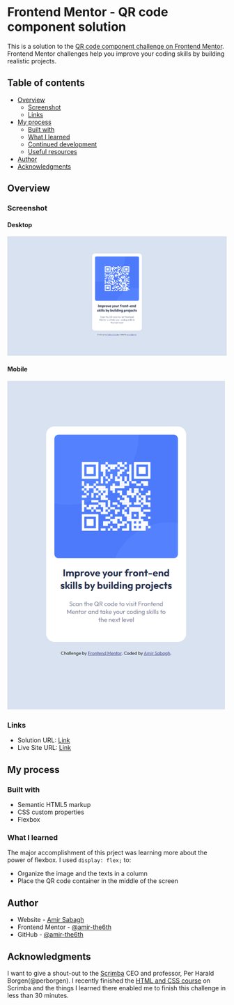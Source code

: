 # Frontend Mentor - QR code component solution

This is a solution to the [QR code component challenge on Frontend Mentor](https://www.frontendmentor.io/challenges/qr-code-component-iux_sIO_H). Frontend Mentor challenges help you improve your coding skills by building realistic projects. 

## Table of contents

- [Overview](#overview)
  - [Screenshot](#screenshot)
  - [Links](#links)
- [My process](#my-process)
  - [Built with](#built-with)
  - [What I learned](#what-i-learned)
  - [Continued development](#continued-development)
  - [Useful resources](#useful-resources)
- [Author](#author)
- [Acknowledgments](#acknowledgments)


## Overview

### Screenshot

#### Desktop
![desktop screenshot](./images/screenshot-desktop.png)

#### Mobile
<img alt="mobile screenshot" src="./images/screenshot-mobile.png" width="500px" />

### Links

- Solution URL: [Link](https://github.com/amir-the6th/QR-Code)
- Live Site URL: [Link](https://celebrated-madeleine-fae261.netlify.app/)

## My process

### Built with

- Semantic HTML5 markup
- CSS custom properties
- Flexbox

### What I learned

The major accomplishment of this prject was learning more about the power of flexbox. I used <code>display: flex;</code> to:
- Organize the image and the texts in a column
- Place the QR code container in the middle of the screen

## Author

- Website - [Amir Sabagh](https://arsenicolos.com)
- Frontend Mentor - [@amir-the6th](https://www.frontendmentor.io/profile/amir-the6th)
- GitHub - [@amir-the6th](https://github.com/amir-the6th)

## Acknowledgments

I want to give a shout-out to the [Scrimba](https://scrimba.com) CEO and professor, Per Harald Borgen(@perborgen). I recently finished the [HTML and CSS course](https://scrimba.com/learn/htmlandcss) on Scrimba and the things I learned there enabled me to finish this challenge in less than 30 minutes.
